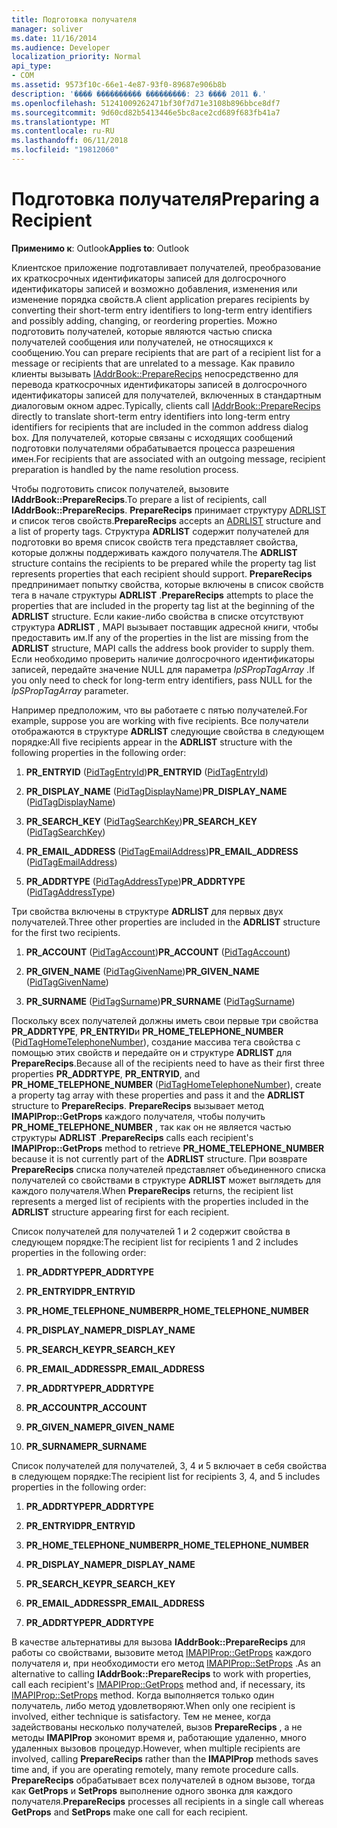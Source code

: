 ```yaml
---
title: Подготовка получателя
manager: soliver
ms.date: 11/16/2014
ms.audience: Developer
localization_priority: Normal
api_type:
- COM
ms.assetid: 9573f10c-66e1-4e87-93f0-89687e906b8b
description: '���� ���������� ���������: 23 ���� 2011 �.'
ms.openlocfilehash: 51241009262471bf30f7d71e3108b896bbce8df7
ms.sourcegitcommit: 9d60cd82b5413446e5bc8ace2cd689f683fb41a7
ms.translationtype: MT
ms.contentlocale: ru-RU
ms.lasthandoff: 06/11/2018
ms.locfileid: "19812060"
---
```

# <a name="preparing-a-recipient"></a><span data-ttu-id="9c6ca-103">Подготовка получателя</span><span class="sxs-lookup"><span data-stu-id="9c6ca-103">Preparing a Recipient</span></span>

  
  
<span data-ttu-id="9c6ca-104">**Применимо к**: Outlook</span><span class="sxs-lookup"><span data-stu-id="9c6ca-104">**Applies to**: Outlook</span></span> 
  
<span data-ttu-id="9c6ca-105">Клиентское приложение подготавливает получателей, преобразование их краткосрочных идентификаторы записей для долгосрочного идентификаторы записей и возможно добавления, изменения или изменение порядка свойств.</span><span class="sxs-lookup"><span data-stu-id="9c6ca-105">A client application prepares recipients by converting their short-term entry identifiers to long-term entry identifiers and possibly adding, changing, or reordering properties.</span></span> <span data-ttu-id="9c6ca-106">Можно подготовить получателей, которые являются частью списка получателей сообщения или получателей, не относящихся к сообщению.</span><span class="sxs-lookup"><span data-stu-id="9c6ca-106">You can prepare recipients that are part of a recipient list for a message or recipients that are unrelated to a message.</span></span> <span data-ttu-id="9c6ca-107">Как правило клиенты вызывать [IAddrBook::PrepareRecips](iaddrbook-preparerecips.md) непосредственно для перевода краткосрочных идентификаторы записей в долгосрочного идентификаторы записей для получателей, включенных в стандартным диалоговым окном адрес.</span><span class="sxs-lookup"><span data-stu-id="9c6ca-107">Typically, clients call [IAddrBook::PrepareRecips](iaddrbook-preparerecips.md) directly to translate short-term entry identifiers into long-term entry identifiers for recipients that are included in the common address dialog box.</span></span> <span data-ttu-id="9c6ca-108">Для получателей, которые связаны с исходящих сообщений подготовки получателями обрабатывается процесса разрешения имен.</span><span class="sxs-lookup"><span data-stu-id="9c6ca-108">For recipients that are associated with an outgoing message, recipient preparation is handled by the name resolution process.</span></span> 
  
<span data-ttu-id="9c6ca-109">Чтобы подготовить список получателей, вызовите **IAddrBook::PrepareRecips**.</span><span class="sxs-lookup"><span data-stu-id="9c6ca-109">To prepare a list of recipients, call **IAddrBook::PrepareRecips**.</span></span> <span data-ttu-id="9c6ca-110">**PrepareRecips** принимает структуру [ADRLIST](adrlist.md) и список тегов свойств.</span><span class="sxs-lookup"><span data-stu-id="9c6ca-110">**PrepareRecips** accepts an [ADRLIST](adrlist.md) structure and a list of property tags.</span></span> <span data-ttu-id="9c6ca-111">Структура **ADRLIST** содержит получателей для подготовки во время список свойств тега представляет свойства, которые должны поддерживать каждого получателя.</span><span class="sxs-lookup"><span data-stu-id="9c6ca-111">The **ADRLIST** structure contains the recipients to be prepared while the property tag list represents properties that each recipient should support.</span></span> <span data-ttu-id="9c6ca-112">**PrepareRecips** предпринимает попытку свойства, которые включены в список свойств тега в начале структуры **ADRLIST** .</span><span class="sxs-lookup"><span data-stu-id="9c6ca-112">**PrepareRecips** attempts to place the properties that are included in the property tag list at the beginning of the **ADRLIST** structure.</span></span> <span data-ttu-id="9c6ca-113">Если какие-либо свойства в списке отсутствуют структура **ADRLIST** , MAPI вызывает поставщик адресной книги, чтобы предоставить им.</span><span class="sxs-lookup"><span data-stu-id="9c6ca-113">If any of the properties in the list are missing from the **ADRLIST** structure, MAPI calls the address book provider to supply them.</span></span> <span data-ttu-id="9c6ca-114">Если необходимо проверить наличие долгосрочного идентификаторы записей, передайте значение NULL для параметра _lpSPropTagArray_ .</span><span class="sxs-lookup"><span data-stu-id="9c6ca-114">If you only need to check for long-term entry identifiers, pass NULL for the  _lpSPropTagArray_ parameter.</span></span> 
  
<span data-ttu-id="9c6ca-115">Например предположим, что вы работаете с пятью получателей.</span><span class="sxs-lookup"><span data-stu-id="9c6ca-115">For example, suppose you are working with five recipients.</span></span> <span data-ttu-id="9c6ca-116">Все получатели отображаются в структуре **ADRLIST** следующие свойства в следующем порядке:</span><span class="sxs-lookup"><span data-stu-id="9c6ca-116">All five recipients appear in the **ADRLIST** structure with the following properties in the following order:</span></span> 
  
1. <span data-ttu-id="9c6ca-117">**PR_ENTRYID** ([PidTagEntryId](pidtagentryid-canonical-property.md))</span><span class="sxs-lookup"><span data-stu-id="9c6ca-117">**PR_ENTRYID** ([PidTagEntryId](pidtagentryid-canonical-property.md))</span></span>
    
2. <span data-ttu-id="9c6ca-118">**PR_DISPLAY_NAME** ([PidTagDisplayName](pidtagdisplayname-canonical-property.md))</span><span class="sxs-lookup"><span data-stu-id="9c6ca-118">**PR_DISPLAY_NAME** ([PidTagDisplayName](pidtagdisplayname-canonical-property.md))</span></span>
    
3. <span data-ttu-id="9c6ca-119">**PR_SEARCH_KEY** ([PidTagSearchKey](pidtagsearchkey-canonical-property.md))</span><span class="sxs-lookup"><span data-stu-id="9c6ca-119">**PR_SEARCH_KEY** ([PidTagSearchKey](pidtagsearchkey-canonical-property.md))</span></span>
    
4. <span data-ttu-id="9c6ca-120">**PR_EMAIL_ADDRESS** ([PidTagEmailAddress](pidtagemailaddress-canonical-property.md))</span><span class="sxs-lookup"><span data-stu-id="9c6ca-120">**PR_EMAIL_ADDRESS** ([PidTagEmailAddress](pidtagemailaddress-canonical-property.md))</span></span>
    
5. <span data-ttu-id="9c6ca-121">**PR_ADDRTYPE** ([PidTagAddressType](pidtagaddresstype-canonical-property.md))</span><span class="sxs-lookup"><span data-stu-id="9c6ca-121">**PR_ADDRTYPE** ([PidTagAddressType](pidtagaddresstype-canonical-property.md))</span></span>
    
<span data-ttu-id="9c6ca-122">Три свойства включены в структуре **ADRLIST** для первых двух получателей.</span><span class="sxs-lookup"><span data-stu-id="9c6ca-122">Three other properties are included in the **ADRLIST** structure for the first two recipients.</span></span> 
  
1. <span data-ttu-id="9c6ca-123">**PR_ACCOUNT** ([PidTagAccount](pidtagaccount-canonical-property.md))</span><span class="sxs-lookup"><span data-stu-id="9c6ca-123">**PR_ACCOUNT** ([PidTagAccount](pidtagaccount-canonical-property.md))</span></span>
    
2. <span data-ttu-id="9c6ca-124">**PR_GIVEN_NAME** ([PidTagGivenName](pidtaggivenname-canonical-property.md))</span><span class="sxs-lookup"><span data-stu-id="9c6ca-124">**PR_GIVEN_NAME** ([PidTagGivenName](pidtaggivenname-canonical-property.md))</span></span>
    
3. <span data-ttu-id="9c6ca-125">**PR_SURNAME** ([PidTagSurname](pidtagsurname-canonical-property.md))</span><span class="sxs-lookup"><span data-stu-id="9c6ca-125">**PR_SURNAME** ([PidTagSurname](pidtagsurname-canonical-property.md))</span></span>
    
<span data-ttu-id="9c6ca-126">Поскольку всех получателей должны иметь свои первые три свойства **PR_ADDRTYPE**, **PR_ENTRYID**и **PR_HOME_TELEPHONE_NUMBER** ([PidTagHomeTelephoneNumber](pidtaghometelephonenumber-canonical-property.md)), создание массива тега свойства с помощью этих свойств и передайте он и структуре **ADRLIST** для **PrepareRecips**.</span><span class="sxs-lookup"><span data-stu-id="9c6ca-126">Because all of the recipients need to have as their first three properties **PR_ADDRTYPE**, **PR_ENTRYID**, and **PR_HOME_TELEPHONE_NUMBER** ([PidTagHomeTelephoneNumber](pidtaghometelephonenumber-canonical-property.md)), create a property tag array with these properties and pass it and the **ADRLIST** structure to **PrepareRecips**.</span></span> <span data-ttu-id="9c6ca-127">**PrepareRecips** вызывает метод **IMAPIProp::GetProps** каждого получателя, чтобы получить **PR_HOME_TELEPHONE_NUMBER** , так как он не является частью структуры **ADRLIST** .</span><span class="sxs-lookup"><span data-stu-id="9c6ca-127">**PrepareRecips** calls each recipient's **IMAPIProp::GetProps** method to retrieve **PR_HOME_TELEPHONE_NUMBER** because it is not currently part of the **ADRLIST** structure.</span></span> <span data-ttu-id="9c6ca-128">При возврате **PrepareRecips** списка получателей представляет объединенного списка получателей со свойствами в структуре **ADRLIST** может выглядеть для каждого получателя.</span><span class="sxs-lookup"><span data-stu-id="9c6ca-128">When **PrepareRecips** returns, the recipient list represents a merged list of recipients with the properties included in the **ADRLIST** structure appearing first for each recipient.</span></span> 
  
<span data-ttu-id="9c6ca-129">Список получателей для получателей 1 и 2 содержит свойства в следующем порядке:</span><span class="sxs-lookup"><span data-stu-id="9c6ca-129">The recipient list for recipients 1 and 2 includes properties in the following order:</span></span>
  
1. <span data-ttu-id="9c6ca-130">**PR_ADDRTYPE**</span><span class="sxs-lookup"><span data-stu-id="9c6ca-130">**PR_ADDRTYPE**</span></span>
    
2. <span data-ttu-id="9c6ca-131">**PR_ENTRYID**</span><span class="sxs-lookup"><span data-stu-id="9c6ca-131">**PR_ENTRYID**</span></span>
    
3. <span data-ttu-id="9c6ca-132">**PR_HOME_TELEPHONE_NUMBER**</span><span class="sxs-lookup"><span data-stu-id="9c6ca-132">**PR_HOME_TELEPHONE_NUMBER**</span></span>
    
4. <span data-ttu-id="9c6ca-133">**PR_DISPLAY_NAME**</span><span class="sxs-lookup"><span data-stu-id="9c6ca-133">**PR_DISPLAY_NAME**</span></span>
    
5. <span data-ttu-id="9c6ca-134">**PR_SEARCH_KEY**</span><span class="sxs-lookup"><span data-stu-id="9c6ca-134">**PR_SEARCH_KEY**</span></span>
    
6. <span data-ttu-id="9c6ca-135">**PR_EMAIL_ADDRESS**</span><span class="sxs-lookup"><span data-stu-id="9c6ca-135">**PR_EMAIL_ADDRESS**</span></span>
    
7. <span data-ttu-id="9c6ca-136">**PR_ADDRTYPE**</span><span class="sxs-lookup"><span data-stu-id="9c6ca-136">**PR_ADDRTYPE**</span></span>
    
8. <span data-ttu-id="9c6ca-137">**PR_ACCOUNT**</span><span class="sxs-lookup"><span data-stu-id="9c6ca-137">**PR_ACCOUNT**</span></span>
    
9. <span data-ttu-id="9c6ca-138">**PR_GIVEN_NAME**</span><span class="sxs-lookup"><span data-stu-id="9c6ca-138">**PR_GIVEN_NAME**</span></span>
    
10. <span data-ttu-id="9c6ca-139">**PR_SURNAME**</span><span class="sxs-lookup"><span data-stu-id="9c6ca-139">**PR_SURNAME**</span></span>
    
<span data-ttu-id="9c6ca-140">Список получателей для получателей, 3, 4 и 5 включает в себя свойства в следующем порядке:</span><span class="sxs-lookup"><span data-stu-id="9c6ca-140">The recipient list for recipients 3, 4, and 5 includes properties in the following order:</span></span>
  
1. <span data-ttu-id="9c6ca-141">**PR_ADDRTYPE**</span><span class="sxs-lookup"><span data-stu-id="9c6ca-141">**PR_ADDRTYPE**</span></span>
    
2. <span data-ttu-id="9c6ca-142">**PR_ENTRYID**</span><span class="sxs-lookup"><span data-stu-id="9c6ca-142">**PR_ENTRYID**</span></span>
    
3. <span data-ttu-id="9c6ca-143">**PR_HOME_TELEPHONE_NUMBER**</span><span class="sxs-lookup"><span data-stu-id="9c6ca-143">**PR_HOME_TELEPHONE_NUMBER**</span></span>
    
4. <span data-ttu-id="9c6ca-144">**PR_DISPLAY_NAME**</span><span class="sxs-lookup"><span data-stu-id="9c6ca-144">**PR_DISPLAY_NAME**</span></span>
    
5. <span data-ttu-id="9c6ca-145">**PR_SEARCH_KEY**</span><span class="sxs-lookup"><span data-stu-id="9c6ca-145">**PR_SEARCH_KEY**</span></span>
    
6. <span data-ttu-id="9c6ca-146">**PR_EMAIL_ADDRESS**</span><span class="sxs-lookup"><span data-stu-id="9c6ca-146">**PR_EMAIL_ADDRESS**</span></span>
    
7. <span data-ttu-id="9c6ca-147">**PR_ADDRTYPE**</span><span class="sxs-lookup"><span data-stu-id="9c6ca-147">**PR_ADDRTYPE**</span></span>
    
<span data-ttu-id="9c6ca-148">В качестве альтернативы для вызова **IAddrBook::PrepareRecips** для работы со свойствами, вызовите метод [IMAPIProp::GetProps](imapiprop-getprops.md) каждого получателя и, при необходимости его метод [IMAPIProp::SetProps](imapiprop-setprops.md) .</span><span class="sxs-lookup"><span data-stu-id="9c6ca-148">As an alternative to calling **IAddrBook::PrepareRecips** to work with properties, call each recipient's [IMAPIProp::GetProps](imapiprop-getprops.md) method and, if necessary, its [IMAPIProp::SetProps](imapiprop-setprops.md) method.</span></span> <span data-ttu-id="9c6ca-149">Когда выполняется только один получатель, либо метод удовлетворяют.</span><span class="sxs-lookup"><span data-stu-id="9c6ca-149">When only one recipient is involved, either technique is satisfactory.</span></span> <span data-ttu-id="9c6ca-150">Тем не менее, когда задействованы несколько получателей, вызов **PrepareRecips** , а не методы **IMAPIProp** экономит время и, работающие удаленно, много удаленных вызовов процедур.</span><span class="sxs-lookup"><span data-stu-id="9c6ca-150">However, when multiple recipients are involved, calling **PrepareRecips** rather than the **IMAPIProp** methods saves time and, if you are operating remotely, many remote procedure calls.</span></span> <span data-ttu-id="9c6ca-151">**PrepareRecips** обрабатывает всех получателей в одном вызове, тогда как **GetProps** и **SetProps** выполнение одного звонка для каждого получателя.</span><span class="sxs-lookup"><span data-stu-id="9c6ca-151">**PrepareRecips** processes all recipients in a single call whereas **GetProps** and **SetProps** make one call for each recipient.</span></span> 
  

